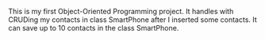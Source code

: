 This is my first Object-Oriented Programming project. It handles with CRUDing my contacts in class SmartPhone after I inserted some contacts. It can save up to 10 contacts in the class SmartPhone.

